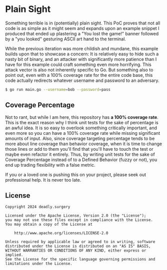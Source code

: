 # Plain Sight

Something terrible is in (potentially) plain sight. This PoC proves that not all
code is as simple as it might seem and expands upon an example snippet I
produced that ended up plastering a "You lost the game!" banner followed by a
"you looked" gesturing ASCII art hand to the terminal.

While the previous iteration was more childish and mundane, this example builds
upon that to showcase a concern: It is relatively easy to hide such a nasty
bit of binary, and an attacker with significantly more patience than I have for
this example could craft something even more horrifying. This attack vector is
also not inherently specific to Go. But something also to point out, even with a
100% coverage rate for the entire code base, this code actually redirects
whatever username and password to an adversary.

```sh
$ go run main.go --username=bob --password=pass
```

## Coverage Percentage

Not to rant, but while I am here, this repository has **a 100% coverage rate**.
This is the exact reason why I think unit tests for the sake of percentage is
an awful idea. It is so easy to overlook something critically important, and
even more so you can have a 100% coverage rate while missing significant amounts
of input. Also, since coverage targeting percentage tends to be more about line
coverage than behavior coverage, when it is time to change those lines or add to
them you'll find that you'll have to touch the test or maybe even refactor it
entirely. Thus, by writing unit tests for the sake of Coverage Percentage
instead of to a Defined Behavior (fuzzy or not), you end up trading flexibility
with a false metric.

If you or a loved one is pushing this on your project, please seek out
professional help. It is never too late.

## License

```
Copyright 2024 deadly.surgery

Licensed under the Apache License, Version 2.0 (the "License");
you may not use these files except in compliance with the License.
You may obtain a copy of the License at

    http://www.apache.org/licenses/LICENSE-2.0

Unless required by applicable law or agreed to in writing, software
distributed under the License is distributed on an "AS IS" BASIS,
WITHOUT WARRANTIES OR CONDITIONS OF ANY KIND, either express or implied.
See the License for the specific language governing permissions and
limitations under the License.
```
